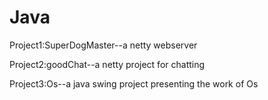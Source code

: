 # Java
Project1:SuperDogMaster--a netty webserver

Project2:goodChat--a netty project for chatting 

Project3:Os--a java swing project presenting the work of Os
